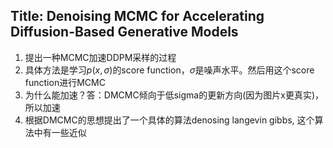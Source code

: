 ## Title: Denoising MCMC for Accelerating Diffusion-Based Generative Models
1. 提出一种MCMC加速DDPM采样的过程
2. 具体方法是学习$p(x,\sigma)$的score function，$\sigma$是噪声水平。然后用这个score function进行MCMC
3. 为什么能加速？答：DMCMC倾向于低sigma的更新方向(因为图片x更真实)，所以加速
4. 根据DMCMC的思想提出了一个具体的算法denosing langevin gibbs, 这个算法中有一些近似